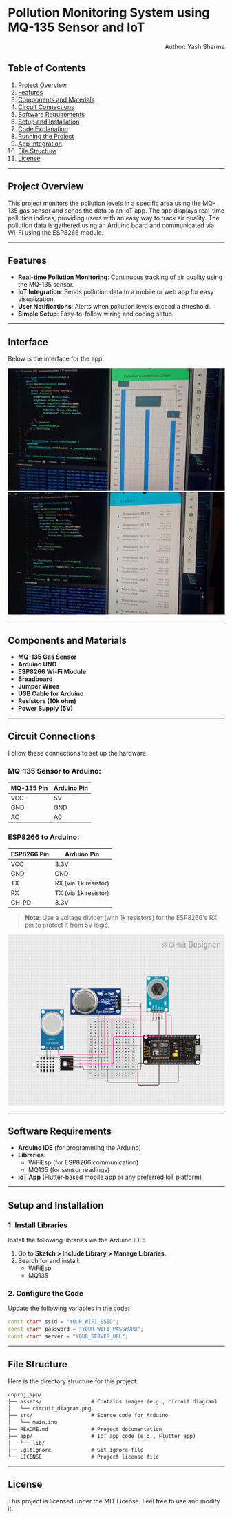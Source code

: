
# Pollution Monitoring System using MQ-135 Sensor and IoT

<p align="right">Author: Yash Sharma</p>

## Table of Contents
1. [Project Overview](#project-overview)
2. [Features](#features)
3. [Components and Materials](#components-and-materials)
4. [Circuit Connections](#circuit-connections)
5. [Software Requirements](#software-requirements)
6. [Setup and Installation](#setup-and-installation)
7. [Code Explanation](#code-explanation)
8. [Running the Project](#running-the-project)
9. [App Integration](#app-integration)
10. [File Structure](#file-structure)
11. [License](#license)

---

## Project Overview

This project monitors the pollution levels in a specific area using the MQ-135 gas sensor and sends the data to an IoT app. The app displays real-time pollution indices, providing users with an easy way to track air quality. The pollution data is gathered using an Arduino board and communicated via Wi-Fi using the ESP8266 module.

---

## Features

- **Real-time Pollution Monitoring**: Continuous tracking of air quality using the MQ-135 sensor.
- **IoT Integration**: Sends pollution data to a mobile or web app for easy visualization.
- **User Notifications**: Alerts when pollution levels exceed a threshold.
- **Simple Setup**: Easy-to-follow wiring and coding setup.

---

## Interface

Below is the interface for the app:

![Interface](assets/1.png)
![Interface](assets/2.png)

---

## Components and Materials

- **MQ-135 Gas Sensor**
- **Arduino UNO**
- **ESP8266 Wi-Fi Module**
- **Breadboard**
- **Jumper Wires**
- **USB Cable for Arduino**
- **Resistors (10k ohm)**
- **Power Supply (5V)**

---

## Circuit Connections

Follow these connections to set up the hardware:

### MQ-135 Sensor to Arduino:

| MQ-135 Pin | Arduino Pin |
|------------|-------------|
| VCC        | 5V          |
| GND        | GND         |
| AO         | A0          |

### ESP8266 to Arduino:

| ESP8266 Pin | Arduino Pin |
|-------------|-------------|
| VCC         | 3.3V        |
| GND         | GND         |
| TX          | RX (via 1k resistor) |
| RX          | TX (via 1k resistor) |
| CH_PD       | 3.3V        |

> **Note**: Use a voltage divider (with 1k resistors) for the ESP8266's RX pin to protect it from 5V logic.

![Circuit Diagram](assets/circuit_image.png)

---

## Software Requirements

- **Arduino IDE** (for programming the Arduino)
- **Libraries**:
  - WiFiEsp (for ESP8266 communication)
  - MQ135 (for sensor readings)
- **IoT App** (Flutter-based mobile app or any preferred IoT platform)

---

## Setup and Installation

### 1. Install Libraries

Install the following libraries via the Arduino IDE:

1. Go to **Sketch > Include Library > Manage Libraries**.
2. Search for and install:
   - WiFiEsp
   - MQ135

### 2. Configure the Code

Update the following variables in the code:

```cpp
const char* ssid = "YOUR_WIFI_SSID";
const char* password = "YOUR_WIFI_PASSWORD";
const char* server = "YOUR_SERVER_URL";
```

---

## File Structure

Here is the directory structure for this project:

```
cnproj_app/
├── assets/                # Contains images (e.g., circuit diagram)
│   └── circuit_diagram.png
├── src/                   # Source code for Arduino
│   └── main.ino
├── README.md              # Project documentation
├── app/                   # IoT app code (e.g., Flutter app)
│   └── lib/
├── .gitignore             # Git ignore file
└── LICENSE                # Project license file
```

---

## License

This project is licensed under the MIT License. Feel free to use and modify it.


